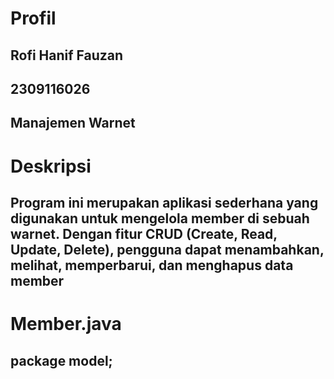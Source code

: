 # Profil
## Rofi Hanif Fauzan
## 2309116026
## Manajemen Warnet

# Deskripsi
## Program ini merupakan aplikasi sederhana yang digunakan untuk mengelola member di sebuah warnet. Dengan fitur CRUD (Create, Read, Update, Delete), pengguna dapat menambahkan, melihat, memperbarui, dan menghapus data member

# Member.java
## package model;

    
